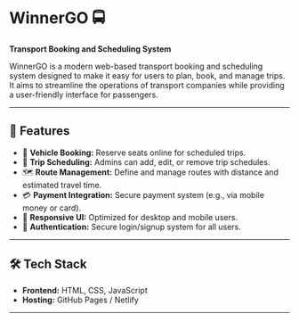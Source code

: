 # WinnerGO 🚍  
**Transport Booking and Scheduling System**

WinnerGO is a modern web-based transport booking and scheduling system designed to make it easy for users to plan, book, and manage trips. It aims to streamline the operations of transport companies while providing a user-friendly interface for passengers.

---

## 🚀 Features

- 🚌 **Vehicle Booking:** Reserve seats online for scheduled trips.
- 📅 **Trip Scheduling:** Admins can add, edit, or remove trip schedules.
- 🗺️ **Route Management:** Define and manage routes with distance and estimated travel time.
- 💳 **Payment Integration:** Secure payment system (e.g., via mobile money or card).
- 📲 **Responsive UI:** Optimized for desktop and mobile users.
- 🔐 **Authentication:** Secure login/signup system for all users.
---

## 🛠️ Tech Stack

- **Frontend:** HTML, CSS, JavaScript 
- **Hosting:** GitHub Pages / Netlify 

---


